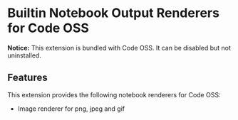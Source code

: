 # Builtin Notebook Output Renderers for Code OSS

**Notice:** This extension is bundled with Code OSS. It can be disabled but not uninstalled.

## Features

This extension provides the following notebook renderers for Code OSS:

- Image renderer for png, jpeg and gif
